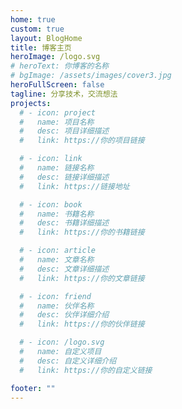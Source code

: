 ```yaml
---
home: true
custom: true
layout: BlogHome
title: 博客主页
heroImage: /logo.svg
# heroText: 你博客的名称
# bgImage: /assets/images/cover3.jpg
heroFullScreen: false
tagline: 分享技术，交流想法
projects:
  # - icon: project
  #   name: 项目名称
  #   desc: 项目详细描述
  #   link: https://你的项目链接

  # - icon: link
  #   name: 链接名称
  #   desc: 链接详细描述
  #   link: https://链接地址

  # - icon: book
  #   name: 书籍名称
  #   desc: 书籍详细描述
  #   link: https://你的书籍链接

  # - icon: article
  #   name: 文章名称
  #   desc: 文章详细描述
  #   link: https://你的文章链接

  # - icon: friend
  #   name: 伙伴名称
  #   desc: 伙伴详细介绍
  #   link: https://你的伙伴链接

  # - icon: /logo.svg
  #   name: 自定义项目
  #   desc: 自定义详细介绍
  #   link: https://你的自定义链接

footer: ""
---
```

